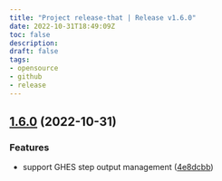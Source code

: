 ```yaml
---
title: "Project release-that | Release v1.6.0"
date: 2022-10-31T18:49:09Z
toc: false
description: 
draft: false
tags:
- opensource
- github
- release
---
```

## [1.6.0](https://github.com/rlespinasse/release-that/compare/v1.5.1...v1.6.0) (2022-10-31)


### Features

* support GHES step output management ([4e8dcbb](https://github.com/rlespinasse/release-that/commit/4e8dcbbec01b46be2022016312b529f01606c5f4))



